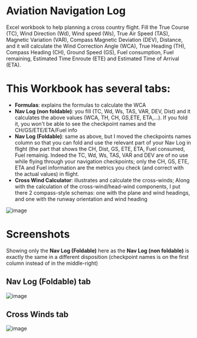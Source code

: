 # Aviation Navigation Log
Excel  workbook to help planning a cross country flight. Fill the True Course (TC), Wind Direction (Wd), Wind speed (Ws), True Air Speed (TAS), Magnetic Variation (VAR), Compass Magnetic Deviation (DEV), Distance, and it will calculate the Wind Correction Angle (WCA), True Heading (TH), Compass Heading (CH), Ground Speed (GS), Fuel consumption, Fuel remaining, Estimated Time Enroute (ETE) and Estimated Time of Arrival (ETA).

# This Workbook has several tabs: 
- **Formulas**: explains the formulas to calculate the WCA
- **Nav Log (non foldable)**: you fill (TC, Wd, Ws, TAS, VAR, DEV, Dist) and it calculates the above values (WCA, TH, CH, GS,ETE, ETA,...). If you fold it, you won't be able to see the checkpoint names and the CH/GS/ETE/ETA/Fuel info
- **Nav Log (Foldable)**: same as above, but I moved the checkpoints names column so that you can fold and use the relevant part of your Nav Log  in flight (the part that shows the CH, Dist, GS, ETE, ETA, Fuel consumed, Fuel remainig. Indeed the TC, Wd, Ws, TAS, VAR and DEV are of no use while flying through your navigation checkpoints; only the CH, GS, ETE, ETA and Fuel information are the metrics you check (and correct with the actual values) in flight.
- **Cross Wind Calculator**: illustrates and calculate the cross-winds; Along with the calculation of the cross-wind/head-wind components, I put there 2 compass-style schemas: one with the plane and wind headings, and one with the runway orientation and wind heading

![image](https://user-images.githubusercontent.com/33433229/152469497-25c7a614-06dc-48c0-a4a4-f1ffc709a249.png)

# Screenshots

Showing only the **Nav Log (Foldable)** here as the **Nav Log (non foldable)** is exactly the same in a different disposition (checkpoint names is on the first column instead of in the middle-right)

## Nav Log (Foldable) tab

![image](https://user-images.githubusercontent.com/33433229/152470388-bad3fa2c-ba66-42e0-bac4-dd4f7daad7e5.png)

## Cross Winds tab

![image](https://user-images.githubusercontent.com/33433229/152625600-6da9d814-05f6-43f7-9094-035be891522c.png)

